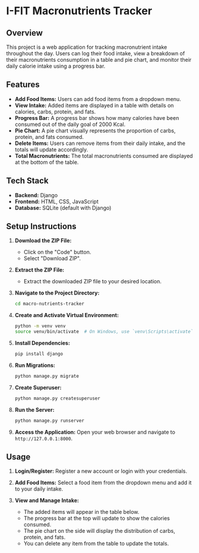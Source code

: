 # I-FIT Macronutrients Tracker

## Overview

This project is a web application for tracking macronutrient intake throughout the day. Users can log their food intake, view a breakdown of their macronutrients consumption in a table and pie chart, and monitor their daily calorie intake using a progress bar.

## Features

- **Add Food Items:** Users can add food items from a dropdown menu.
- **View Intake:** Added items are displayed in a table with details on calories, carbs, protein, and fats.
- **Progress Bar:** A progress bar shows how many calories have been consumed out of the daily goal of 2000 Kcal.
- **Pie Chart:** A pie chart visually represents the proportion of carbs, protein, and fats consumed.
- **Delete Items:** Users can remove items from their daily intake, and the totals will update accordingly.
- **Total Macronutrients:** The total macronutrients consumed are displayed at the bottom of the table.

## Tech Stack

- **Backend:** Django
- **Frontend:** HTML, CSS, JavaScript
- **Database:** SQLite (default with Django)

## Setup Instructions

1. **Download the ZIP File:**
    - Click on the "Code" button.
    - Select "Download ZIP".

2. **Extract the ZIP File:**
    - Extract the downloaded ZIP file to your desired location.

3. **Navigate to the Project Directory:**
    ```sh
    cd macro-nutrients-tracker
    ```

4. **Create and Activate Virtual Environment:**
    ```sh
    python -m venv venv
    source venv/bin/activate  # On Windows, use `venv\Scripts\activate`
    ```

5. **Install Dependencies:**
    ```sh
    pip install django
    ```

6. **Run Migrations:**
    ```sh
    python manage.py migrate
    ```

7. **Create Superuser:**
    ```sh
    python manage.py createsuperuser
    ```

8. **Run the Server:**
    ```sh
    python manage.py runserver
    ```

9. **Access the Application:**
    Open your web browser and navigate to `http://127.0.0.1:8000`.

## Usage

1. **Login/Register:**
    Register a new account or login with your credentials.

2. **Add Food Items:**
    Select a food item from the dropdown menu and add it to your daily intake.

3. **View and Manage Intake:**
    - The added items will appear in the table below.
    - The progress bar at the top will update to show the calories consumed.
    - The pie chart on the side will display the distribution of carbs, protein, and fats.
    - You can delete any item from the table to update the totals.

